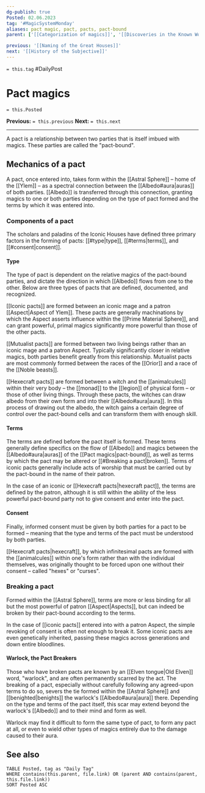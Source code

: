 ```yaml
---
dg-publish: true
Posted: 02.06.2023
tag: '#MagicSystemMonday'
aliases: pact magic, pact, pacts, pact-bound
parent: ['[[Categorization of magics]]', '[[Discoveries in the Known World]]']

previous: '[[Naming of the Great Houses]]'
next: '[[History of the Subjective]]'
---
```

`= this.tag` #DailyPost
# Pact magics
`= this.Posted`

**Previous:** `= this.previous`
**Next:** `= this.next`

---

A pact is a relationship between two parties that is itself imbued with magics. These parties are called the "pact-bound".

## Mechanics of a pact

A pact, once entered into, takes form within the [[Astral Sphere]] – home of the [[Ylem]] – as a spectral connection between the [[Albedo#aura|auras]] of both parties. [[Albedo]] is transferred through this connection, granting magics to one or both parties depending on the type of pact formed and the terms by which it was entered into.

### Components of a pact

The scholars and paladins of the Iconic Houses have defined three primary factors in the forming of pacts: [[#type|type]], [[#terms|terms]], and [[#consent|consent]].

#### Type

The type of pact is dependent on the relative magics of the pact-bound parties, and dictate the direction in which [[Albedo]] flows from one to the other. Below are three types of pacts that are defined, documented, and recognized.

[[Iconic pacts]] are formed between an iconic mage and a patron [[Aspect|Aspect of Ylem]]. These pacts are generally machinations by which the Aspect asserts influence within the [[Prime Material Sphere]], and can grant powerful, primal magics significantly more powerful than those of the other pacts.

[[Mutualist pacts]] are formed between two living beings rather than an iconic mage and a patron Aspect. Typically significantly closer in relative magics, both parties benefit greatly from this relationship. Mutualist pacts are most commonly formed between the races of the [[Orior]] and a race of the [[Noble beasts]].

[[Hexecraft pacts]] are formed between a witch and the [[animalcules]] within their very body – the [[monad]] to the [[legion]] of physical form – or those of other living things. Through these pacts, the witches can draw albedo from their own form and into their [[Albedo#aura|aura]]. In this process of drawing out the albedo, the witch gains a certain degree of control over the pact-bound cells and can transform them with enough skill.

#### Terms

The terms are defined before the pact itself is formed. These terms generally define specifics on the flow of [[Albedo]] and magics between the [[Albedo#aura|auras]] of the [[Pact magics|pact-bound]], as well as terms by which the pact may be altered or [[#Breaking a pact|broken]]. Terms of iconic pacts generally include acts of worship that must be carried out by the pact-bound in the name of their patron.

In the case of an iconic or [[Hexecraft pacts|hexecraft pact]], the terms are defined by the patron, although it is still within the ability of the less powerful pact-bound party not to give consent and enter into the pact.

#### Consent

Finally, informed consent must be given by both parties for a pact to be formed – meaning that the type and terms of the pact must be understood by both parties.

[[Hexecraft pacts|hexecraft]], by which infinitesimal pacts are formed with the [[animalcules]] within one's form rather than with the individual themselves, was originally thought to be forced upon one without their consent – called "hexes" or "curses".

### Breaking a pact

Formed within the [[Astral Sphere]], terms are more or less binding for all but the most powerful of patron [[Aspect|Aspects]], but can indeed be broken by their pact-bound according to the terms.

In the case of [[iconic pacts]] entered into with a patron Aspect, the simple revoking of consent is often not enough to break it. Some iconic pacts are even genetically inherited, passing these magics across generations and down entire bloodlines.

#### Warlock, the Pact Breakers

Those who have broken pacts are known by an [[Elven tongue|Old Elven]] word, "warlock", and are often permanently scarred by the act. The breaking of a pact, especially without carefully following any agreed-upon terms to do so, severs the tie formed within the [[Astral Sphere]] and [[benighted|benights]] the warlock's [[Albedo#aura|aura]] there. Depending on the type and terms of the pact itself, this scar may extend beyond the warlock's [[Albedo]] and to their mind and form as well.

Warlock may find it difficult to form the same type of pact, to form any pact at all, or even to wield other types of magics entirely due to the damage caused to their aura.

## See also

```dataview
TABLE Posted, tag as "Daily Tag"
WHERE contains(this.parent, file.link) OR (parent AND contains(parent, this.file.link))
SORT Posted ASC
```